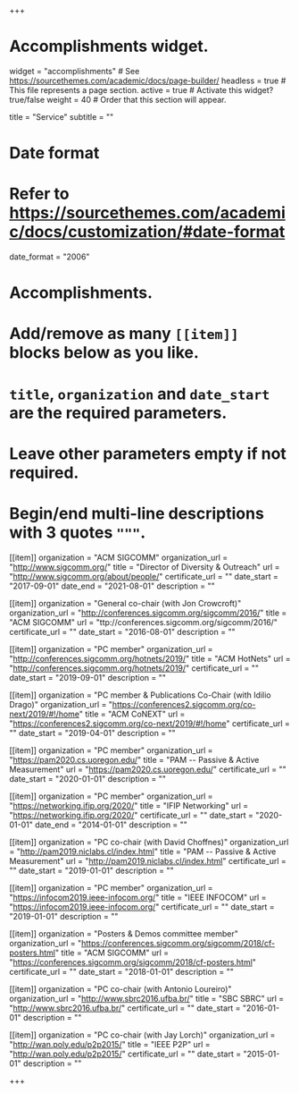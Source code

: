 +++
# Accomplishments widget.
widget = "accomplishments"  # See https://sourcethemes.com/academic/docs/page-builder/
headless = true  # This file represents a page section.
active = true  # Activate this widget? true/false
weight = 40  # Order that this section will appear.

title = "Service"
subtitle = ""

# Date format
#   Refer to https://sourcethemes.com/academic/docs/customization/#date-format
date_format = "2006"

# Accomplishments.
#   Add/remove as many `[[item]]` blocks below as you like.
#   `title`, `organization` and `date_start` are the required parameters.
#   Leave other parameters empty if not required.
#   Begin/end multi-line descriptions with 3 quotes `"""`.


[[item]]
  organization = "ACM SIGCOMM"
  organization_url = "http://www.sigcomm.org/"
  title = "Director of Diversity & Outreach"
  url = "http://www.sigcomm.org/about/people/"
  certificate_url = ""
  date_start = "2017-09-01"
  date_end = "2021-08-01"
  description = ""

[[item]]
  organization = "General co-chair (with Jon Crowcroft)"
  organization_url = "http://conferences.sigcomm.org/sigcomm/2016/"
  title = "ACM SIGCOMM"
  url = "ttp://conferences.sigcomm.org/sigcomm/2016/"
  certificate_url = ""
  date_start = "2016-08-01"
  description = ""

[[item]]
  organization = "PC member"
  organization_url = "http://conferences.sigcomm.org/hotnets/2019/"
  title = "ACM HotNets"
  url = "http://conferences.sigcomm.org/hotnets/2019/"
  certificate_url = ""
  date_start = "2019-09-01"
  description = ""

[[item]]
  organization = "PC member & Publications Co-Chair (with Idilio Drago)"
  organization_url = "https://conferences2.sigcomm.org/co-next/2019/#!/home"
  title = "ACM CoNEXT"
  url = "https://conferences2.sigcomm.org/co-next/2019/#!/home"
  certificate_url = ""
  date_start = "2019-04-01"
  description = ""

[[item]]
  organization = "PC member"
  organization_url = "https://pam2020.cs.uoregon.edu/"
  title = "PAM -- Passive & Active Measurement"
  url = "https://pam2020.cs.uoregon.edu/"
  certificate_url = ""
  date_start = "2020-01-01"
  description = ""

[[item]]
  organization = "PC member"
  organization_url = "https://networking.ifip.org/2020/"
  title = "IFIP Networking"
  url = "https://networking.ifip.org/2020/"
  certificate_url = ""
  date_start = "2020-01-01"
  date_end = "2014-01-01"
description = ""

[[item]]
  organization = "PC co-chair (with David Choffnes)"
  organization_url = "http://pam2019.niclabs.cl/index.html"
  title = "PAM -- Passive & Active Measurement"
  url = "http://pam2019.niclabs.cl/index.html"
  certificate_url = ""
  date_start = "2019-01-01"
  description = ""

[[item]]
  organization = "PC member"
  organization_url = "https://infocom2019.ieee-infocom.org/"
  title = "IEEE INFOCOM"
  url = "https://infocom2019.ieee-infocom.org/"
  certificate_url = ""
  date_start = "2019-01-01"
  description = ""

[[item]]
  organization = "Posters & Demos committee member"
  organization_url = "https://conferences.sigcomm.org/sigcomm/2018/cf-posters.html"
  title = "ACM SIGCOMM"
  url = "https://conferences.sigcomm.org/sigcomm/2018/cf-posters.html"
  certificate_url = ""
  date_start = "2018-01-01"
  description = ""

[[item]]
  organization = "PC co-chair (with Antonio Loureiro)"
  organization_url = "http://www.sbrc2016.ufba.br/"
  title = "SBC SBRC"
  url = "http://www.sbrc2016.ufba.br/"
  certificate_url = ""
  date_start = "2016-01-01"
  description = ""

[[item]]
  organization = "PC co-chair (with Jay Lorch)"
  organization_url = "http://wan.poly.edu/p2p2015/"
  title = "IEEE P2P"
  url = "http://wan.poly.edu/p2p2015/"
  certificate_url = ""
  date_start = "2015-01-01"
  description = ""


+++


